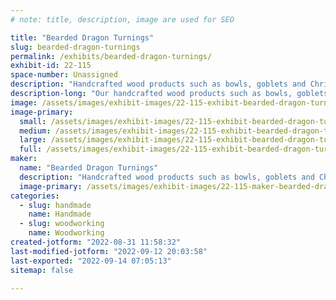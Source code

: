 ```yaml
---
# note: title, description, image are used for SEO

title: "Bearded Dragon Turnings"
slug: bearded-dragon-turnings
permalink: /exhibits/bearded-dragon-turnings/
exhibit-id: 22-115
space-number: Unassigned
description: "Handcrafted wood products such as bowls, goblets and Christmas ornaments."
description-long: "Our handcrafted wood products such as bowls, goblets and Christmas ornaments will make great gifts for this upcoming holiday season.  Made using a variety of wood species we have many different colors and styles to choose from.  As most of our products utilize reclaimed wood you can also feel good about being environmentally responsible."
image: /assets/images/exhibit-images/22-115-exhibit-bearded-dragon-turnings-primary-exhibit-large.JPEG
image-primary: 
  small: /assets/images/exhibit-images/22-115-exhibit-bearded-dragon-turnings-primary-exhibit-small.JPEG
  medium: /assets/images/exhibit-images/22-115-exhibit-bearded-dragon-turnings-primary-exhibit-medium.JPEG
  large: /assets/images/exhibit-images/22-115-exhibit-bearded-dragon-turnings-primary-exhibit-large.JPEG
  full: /assets/images/exhibit-images/22-115-exhibit-bearded-dragon-turnings-primary-exhibit-full.JPEG
maker: 
  name: "Bearded Dragon Turnings"
  description: "Handcrafted wood products such as bowls, goblets and Christmas ornaments. Utilizing as much reclaimed wood as is feasible."
  image-primary: /assets/images/exhibit-images/22-115-maker-bearded-dragon-turnings-bearded-dragon-turnings-logo-medium.png
categories: 
  - slug: handmade
    name: Handmade
  - slug: woodworking
    name: Woodworking
created-jotform: "2022-08-31 11:58:32"
last-modified-jotform: "2022-09-12 20:03:58"
last-exported: "2022-09-14 07:05:13"
sitemap: false

---
```

